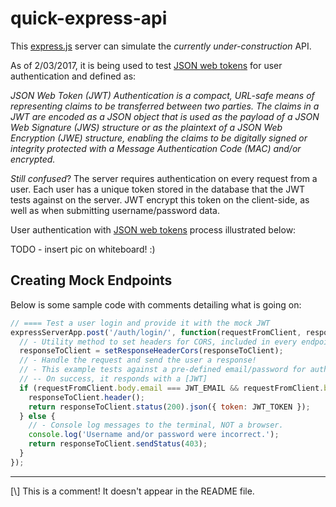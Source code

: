 # quick-express-api

This [express.js] server can simulate the _currently under-construction_ API.

As of 2/03/2017, it is being used to test [JSON web tokens] for user authentication and defined as:

_JSON Web Token (JWT) Authentication is a compact, URL-safe means of representing claims to be transferred between two parties. The claims in a JWT are encoded as a JSON object that is used as the payload of a JSON Web Signature (JWS) structure or as the plaintext of a JSON Web Encryption (JWE) structure, enabling the claims to be digitally signed or integrity protected with a Message Authentication Code (MAC) and/or encrypted._

_Still confused_? The server requires authentication on every request from a user. Each user has a unique token stored in the database that the JWT tests against on the server. JWT encrypt this token on the client-side, as well as when submitting username/password data.

User authentication with [JSON web tokens] process illustrated below:

TODO - insert pic on whiteboard! :)

## Creating Mock Endpoints

Below is some sample code with comments detailing what is going on:

```js
// ==== Test a user login and provide it with the mock JWT
expressServerApp.post('/auth/login/', function(requestFromClient, responseToClient) {
  // - Utility method to set headers for CORS, included in every endpoint (FOR NOW TODO)
  responseToClient = setResponseHeaderCors(responseToClient);
  // - Handle the request and send the user a response!
  // - This example tests against a pre-defined email/password for authentication
  // -- On success, it responds with a [JWT]
  if (requestFromClient.body.email === JWT_EMAIL && requestFromClient.body.password === JWT_PASSWORD) {
    responseToClient.header();
    return responseToClient.status(200).json({ token: JWT_TOKEN });
  } else {
    // - Console log messages to the terminal, NOT a browser.
    console.log('Username and/or password were incorrect.');
    return responseToClient.sendStatus(403);
  }
});
```


----

  [\\] This is a comment!  It doesn't appear in the README file.

  [express.js]: <http://expressjs.com/>
  [JSON web tokens]: <https://jwt.io/>
  [JWT]: <https://jwt.io/>

